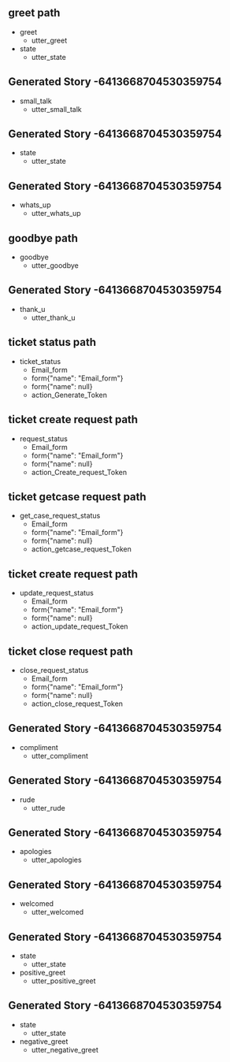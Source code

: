 ## greet path
* greet
    - utter_greet
* state
    - utter_state

## Generated Story -6413668704530359754
* small_talk
    - utter_small_talk

## Generated Story -6413668704530359754
* state
    - utter_state

## Generated Story -6413668704530359754
* whats_up
    - utter_whats_up

## goodbye path
* goodbye
  - utter_goodbye
 
## Generated Story -6413668704530359754
* thank_u
    - utter_thank_u
 
## ticket status path
* ticket_status
  - Email_form
  - form{"name": "Email_form"}
  - form{"name": null}
  - action_Generate_Token

## ticket create request path
* request_status
  - Email_form
  - form{"name": "Email_form"}
  - form{"name": null}
  - action_Create_request_Token


## ticket getcase request path
* get_case_request_status
  - Email_form
  - form{"name": "Email_form"}
  - form{"name": null}
  - action_getcase_request_Token
 

## ticket create request path
* update_request_status
  - Email_form
  - form{"name": "Email_form"}
  - form{"name": null}
  - action_update_request_Token

## ticket close request path
* close_request_status
  - Email_form
  - form{"name": "Email_form"}
  - form{"name": null}
  - action_close_request_Token

## Generated Story -6413668704530359754
* compliment
    - utter_compliment

## Generated Story -6413668704530359754
* rude
    - utter_rude

## Generated Story -6413668704530359754
* apologies
    - utter_apologies
    
## Generated Story -6413668704530359754
* welcomed
    - utter_welcomed
    
## Generated Story -6413668704530359754
* state
    - utter_state
* positive_greet
    - utter_positive_greet

## Generated Story -6413668704530359754
* state
    - utter_state
* negative_greet
    - utter_negative_greet
